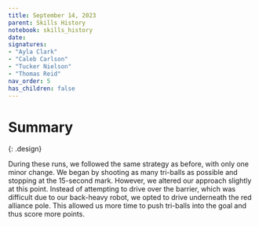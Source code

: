 ```yaml
---
title: September 14, 2023
parent: Skills History
notebook: skills_history
date: 
signatures:
- "Ayla Clark"
- "Caleb Carlson"
- "Tucker Nielson"
- "Thomas Reid"
nav_order: 5
has_children: false
---
```


# Summary
{: .design}

During these runs, we followed the same strategy as before, with only one minor change. We began by shooting as many tri-balls as possible and stopping at the 15-second mark. However, we altered our approach slightly at this point. Instead of attempting to drive over the barrier, which was difficult due to our back-heavy robot, we opted to drive underneath the red alliance pole. This allowed us more time to push tri-balls into the goal and thus score more points. 

<!-- Insert programming skills talk here -->

<canvas id="SkillsHistory" to_date="2023-09-14"></canvas>
